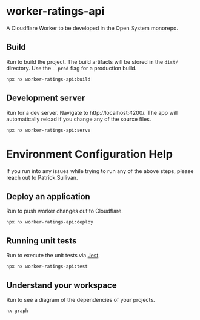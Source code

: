 # worker-ratings-api

A Cloudflare Worker to be developed in the Open System monorepo.

## Build

Run to build the project. The build artifacts will be stored in the `dist/` directory. Use the `--prod` flag for a production build.

```
npx nx worker-ratings-api:build
```

## Development server

Run for a dev server. Navigate to http://localhost:4200/. The app will automatically reload if you change any of the source files.

```
npx nx worker-ratings-api:serve
```

# Environment Configuration Help

If you run into any issues while trying to run any of the above steps, please reach out to Patrick.Sullivan.

## Deploy an application

Run to push worker changes out to Cloudflare.

```
npx nx worker-ratings-api:deploy
```

## Running unit tests

Run to execute the unit tests via [Jest](https://jestjs.io).

```
npx nx worker-ratings-api:test
```

## Understand your workspace

Run to see a diagram of the dependencies of your projects.

```
nx graph
```
